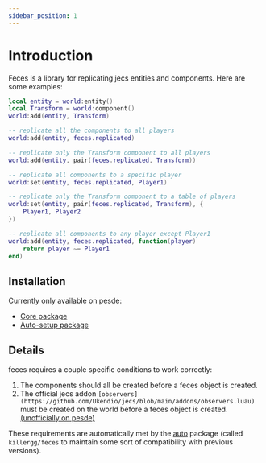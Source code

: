```yaml
---
sidebar_position: 1
---
```


# Introduction

Feces is a library for replicating jecs entities and components. Here are some examples:
```lua
local entity = world:entity()
local Transform = world:component()
world:add(entity, Transform)

-- replicate all the components to all players
world:add(entity, feces.replicated)

-- replicate only the Transform component to all players
world:add(entity, pair(feces.replicated, Transform)) 

-- replicate all components to a specific player
world:set(entity, feces.replicated, Player1)

-- replicate only the Transform component to a table of players
world:set(entity, pair(feces.replicated, Transform), {
    Player1, Player2
})

-- replicate all components to any player except Player1
world:add(entity, feces.replicated, function(player)
    return player ~= Player1
end)
```

## Installation
Currently only available on pesde:
- [Core package](https://pesde.dev/packages/killergg/feces_core)
- [Auto-setup package](https://pesde.dev/packages/killergg/feces)


## Details

feces requires a couple specific conditions to work correctly:
1. The components should all be created before a feces object is created.
2. The official jecs addon `[observers](https://github.com/Ukendio/jecs/blob/main/addons/observers.luau)` must be created on the world before a feces object is created. [(unofficially on pesde)](https://pesde.dev/packages/killergg/jecs_observers)

These requirements are automatically met by the [auto](https://pesde.dev/packages/killergg/feces) package (called `killergg/feces` to maintain some sort of compatibility with previous versions).